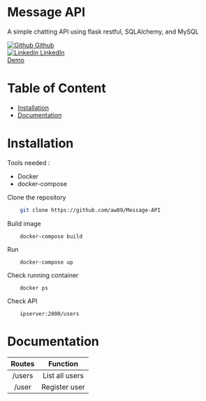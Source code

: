 # Message API
A simple chatting API using flask restful, SQLAlchemy, and MySQL

[![Github](http://i.imgur.com/9I6NRUm.png) Github](https://github.com/aw09)<br>
[![Linkedin](https://i.stack.imgur.com/gVE0j.png) LinkedIn](https://www.linkedin.com/in/agungw9/) <br>
[Demo](http://34.101.133.218:2000/)

# Table of Content
- [Installation](#installation)
- [Documentation](#documentation)


# Installation

Tools needed :
 * Docker
 * docker-compose

Clone the repository
```bash
    git clone https://github.com/aw09/Message-API
```

Build image
```
    docker-compose build
```

Run 
```docker
    docker-compose up
```


Check running container
```
    docker ps
```

Check API
```
    ipserver:2000/users
```

# Documentation
| Routes | Function|
| :---: | :---: |
| /users | List all users |
| /user | Register user |


